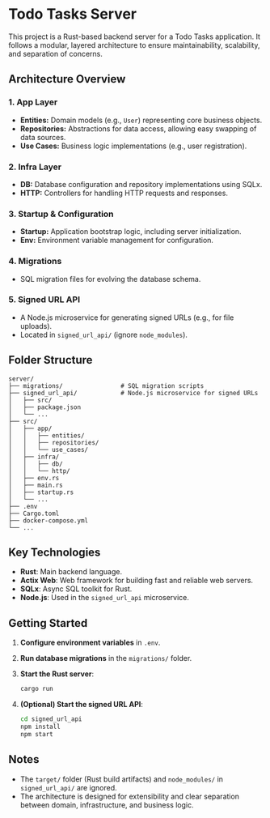 # Todo Tasks Server

This project is a Rust-based backend server for a Todo Tasks application. It follows a modular, layered architecture to ensure maintainability, scalability, and separation of concerns.

## Architecture Overview

### 1. **App Layer**

- **Entities:** Domain models (e.g., `User`) representing core business objects.
- **Repositories:** Abstractions for data access, allowing easy swapping of data sources.
- **Use Cases:** Business logic implementations (e.g., user registration).

### 2. **Infra Layer**

- **DB:** Database configuration and repository implementations using SQLx.
- **HTTP:** Controllers for handling HTTP requests and responses.

### 3. **Startup & Configuration**

- **Startup:** Application bootstrap logic, including server initialization.
- **Env:** Environment variable management for configuration.

### 4. **Migrations**

- SQL migration files for evolving the database schema.

### 5. **Signed URL API**

- A Node.js microservice for generating signed URLs (e.g., for file uploads).
- Located in `signed_url_api/` (ignore `node_modules`).

## Folder Structure

```
server/
├── migrations/                # SQL migration scripts
├── signed_url_api/            # Node.js microservice for signed URLs
│   ├── src/
│   ├── package.json
│   └── ...
├── src/
│   ├── app/
│   │   ├── entities/
│   │   ├── repositories/
│   │   └── use_cases/
│   ├── infra/
│   │   ├── db/
│   │   └── http/
│   ├── env.rs
│   ├── main.rs
│   ├── startup.rs
│   └── ...
├── .env
├── Cargo.toml
├── docker-compose.yml
└── ...
```

## Key Technologies

- **Rust**: Main backend language.
- **Actix Web**: Web framework for building fast and reliable web servers.
- **SQLx**: Async SQL toolkit for Rust.
- **Node.js**: Used in the `signed_url_api` microservice.

## Getting Started

1. **Configure environment variables** in `.env`.
2. **Run database migrations** in the `migrations/` folder.
3. **Start the Rust server**:

   ```sh
   cargo run
   ```

4. **(Optional) Start the signed URL API**:

   ```sh
   cd signed_url_api
   npm install
   npm start
   ```

## Notes

- The `target/` folder (Rust build artifacts) and `node_modules/` in `signed_url_api/` are ignored.
- The architecture is designed for extensibility and clear separation between domain, infrastructure, and business logic.
